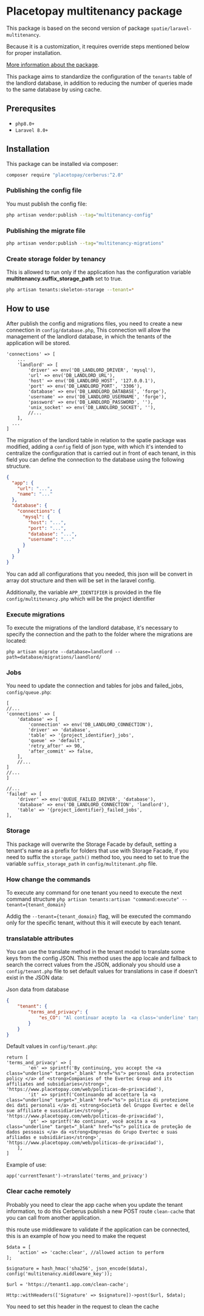 # Placetopay multitenancy package

This package is based on the second version of package `spatie/laravel-multitenancy`.

Because it is a customization, it requires override steps mentioned below for proper installation.

[More information about the package](https://github.com/spatie/laravel-multitenancy/tree/v1).

This package aims to standardize the configuration of the ``tenants`` table of the landlord database, in addition to reducing the number of queries made to the same database by using cache.

## Prerequsites
- `php8.0+`
- `Laravel 8.0+`

## Installation

This package can be installed via composer:

``` bash
composer require "placetopay/cerberus:^2.0"
```

### Publishing the config file

You must publish the config file:

``` bash
php artisan vendor:publish --tag="multitenancy-config"
```

### Publishing the migrate file

``` bash
php artisan vendor:publish --tag="multitenancy-migrations"
```

### Create storage folder by tenancy
This is allowed to run only if the application has the configuration variable **multitenancy.suffix_storage_path** set to true.

``` bash
php artisan tenants:skeleton-storage --tenant=*
```

## How to use
After publish the config and migrations files, you need to create a new connection in ``config/database.php``,
This connection will allow the management of the landlord database, in which the tenants of the application will be stored.

```
'connections' => [
    ...
    'landlord' => [
        'driver' => env('DB_LANDLORD_DRIVER', 'mysql'),
        'url' => env('DB_LANDLORD_URL'),
        'host' => env('DB_LANDLORD_HOST', '127.0.0.1'),
        'port' => env('DB_LANDLORD_PORT', '3306'),
        'database' => env('DB_LANDLORD_DATABASE', 'forge'),
        'username' => env('DB_LANDLORD_USERNAME', 'forge'),
        'password' => env('DB_LANDLORD_PASSWORD', ''),
        'unix_socket' => env('DB_LANDLORD_SOCKET', ''),
        //...
    ],
  ...
]
```

The migration of the landlord table in relation to the spatie package was modified, adding a `config` field of json type, 
with which it's intended to centralize the configuration that is carried out in front of each tenant, 
in this field you can define the connection to the database using the following structure.
```JSON
{
  "app": {
    "url": "...", 
    "name": "..."
  }, 
  "database": {
    "connections": {
      "mysql": {
        "host": "...", 
        "port": "...", 
        "database": "...", 
        "username": "..."
      }
    }
  }
}
```
You can add all configurations that you needed, this json will be convert in array dot structure
and then will be set in the laravel config. 

Additionally, the variable ``APP_IDENTIFIER`` is provided in the file ``config/multitenancy.php`` which will be the project identifier

### Execute migrations

To execute the migrations of the landlord database, it's necessary to specify the connection and the path 
to the folder where the migrations are located:
```` 
php artisan migrate --database=landlord --path=database/migrations/laandlord/ 
````

### Jobs
You need to update the connection and tables for jobs and failed_jobs, ``config/queue.php``:
```
[
//...
'connections' => [
    'database' => [
        'connection' => env('DB_LANDLORD_CONNECTION'),
        'driver' => 'database',
        'table' => '{project_identifier}_jobs',
        'queue' => 'default',
        'retry_after' => 90,
        'after_commit' => false,
    ],
    //...
]
//...
]

//...
'failed' => [
    'driver' => env('QUEUE_FAILED_DRIVER', 'database'),
    'database' => env('DB_LANDLORD_CONNECTION', 'landlord'),
    'table' => '{project_identifier}_failed_jobs',
],
```

### Storage
This package will overwrite the Storage Facade by default, setting a tenant's name as a prefix for folders that use 
with Storage Facade, if you need to suffix the ``storage_path()`` method too, you need to set to true the variable 
``suffix_storage_path`` in ``config/multitenant.php`` file.

### How change the commands
To execute any command for one tenant you need to execute the next command structure
```php artisan tenants:artisan "command:execute" --tenant={tenant_domain} ```

Addig the ``--tenant={tenant_domain}`` flag, will be executed the commando only for the specific tenant, without this it will execute by each tenant.

### translatable attributes

You can use the translate method in the tenant model to translate some keys from the config JSON. 
This method uses the app locale and fallback to search the correct values from the JSON, 
addionaly you should use a ``config/tenant.php`` file to set default values for translations in case if doesn't 
exist in the JSON data:

Json data from database
```json 
{
    "tenant": {
        "terms_and_privacy": {
            "es_CO": "Al continuar acepto la  <a class='underline' target='_blank' href='https: //www.placetopay.com/web/politicas-de-privacidad'> política de protección</a> de datos personales de <strong>Empresas del Grupo Evertec y sus filiales y subsidiarias</strong>"
        }
    }
}
```

Default values in ``config/tenant.php``:
```
return [
'terms_and_privacy' => [
        'en' => sprintf('By continuing, you accept the <a class="underline" target="_blank" href="%s"> personal data protection policy </a> of <strong>Companies of the Evertec Group and its affiliates and subsidiaries</strong>', 'https://www.placetopay.com/web/politicas-de-privacidad'),
        'it' => sprintf('Continuando ad accettare la <a class="underline" target="_blank" href="%s"> politica di protezione dei dati personali </a> di <strong>Società del Gruppo Evertec e delle sue affiliate e sussidiarie</strong>', 'https://www.placetopay.com/web/politicas-de-privacidad'),
        'pt' => sprintf('Ao continuar, você aceita a <a class="underline" target="_blank" href="%s"> política de proteção de dados pessoais </a> da <strong>Empresas do Grupo Evertec e suas afiliadas e subsidiárias</strong>', 'https://www.placetopay.com/web/politicas-de-privacidad'),
    ],
]
```

Example of use:
```
app('currentTenant')->translate('terms_and_privacy')
```

### Clear cache remotely
Probably you need to clear the app cache when you update the tenant information, 
to do this Cerberus publish a new POST route `clean-cache` that you can call from another application.

this route use middleware to validate if the application can be connected, this is an example of how you need to make the request 

```
$data = [
    'action' => 'cache:clear', //allowed action to perform
];

$signature = hash_hmac('sha256', json_encode($data), config('multitenancy.middleware_key'));

$url = 'https://tenant1.app.com/clean-cache';

Http::withHeaders(['Signature' => $signature])->post($url, $data);
```

You need to set this header in the request to clean the cache